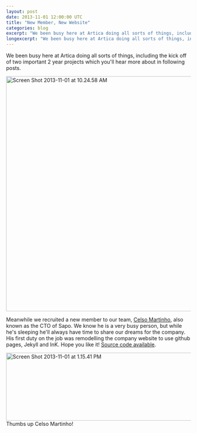 ```yaml
---
layout: post
date: 2013-11-01 12:00:00 UTC
title: "New Member, New Website"
categories: blog
excerpt: "We been busy here at Artica doing all sorts of things, including the kick off of two important 2 year projects which you'll hear more about in following posts. Meanwhile we recruited a new member to our team, Celso Martinho, also known as the CTO of Sapo. We know he is a very busy person, but while he's sleeping he'll always have time to share our dreams for the company. His first duty on the job was remodelling the company website to use github pages, Jekyll and InK."
longexcerpt: "We been busy here at Artica doing all sorts of things, including the kick off of two important 2 year projects which you\'ll hear more about in following posts. Meanwhile we recruited a new member to our team, Celso Martinho, also known as the CTO of Sapo. We know he is a very busy person, but while he's sleeping he'll always have time to share our dreams for the company. His first duty on the job was remodelling the company website to use github pages, Jekyll and InK."
---
```



<p>
We been busy here at Artica doing all sorts of things, including the kick off of two important 2 year projects which you'll hear more about in following posts.
</p>

<img src="http://farm4.staticflickr.com/3708/10644107824_22dd65bcdd_z.jpg" width="634" height="640" alt="Screen Shot 2013-11-01 at 10.24.58 AM">

<p>
Meanwhile we recruited a new member to our team, <a href="http://arrifana.org/blog/">Celso Martinho</a>, also known as the CTO of Sapo. We know he is a very busy person, but while he's sleeping he'll always have time to share our dreams for the company. His first duty on the job was remodelling the company website to use github pages, Jekyll and InK. Hope you like it! <a href="https://github.com/Artica/website">Source code available</a>.
</p>

<img src="http://farm4.staticflickr.com/3768/10644321643_f54f24b68d_z.jpg" width="600" height="185" alt="Screen Shot 2013-11-01 at 1.15.41 PM">
Thumbs up Celso Martinho!